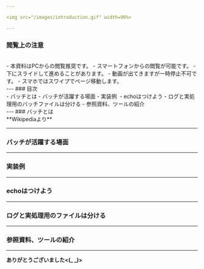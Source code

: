 ```yaml
---

<img src="/images/introduction.gif" width=90%>

---
```

### 閲覧上の注意　　　　　　　　
<br>
- 本資料はPCからの閲覧推奨です。
- スマートフォンからの閲覧が可能です。
- 下にスライドして進めることがあります。
- 動画が出てきますが一時停止不可です。
- スマホではスワイプでページ移動します。
<br>
---
### 目次
<br>
- バッチとは
- バッチが活躍する場面
- 実装例 
- echoはつけよう
- ログと実処理用のバッチファイルは分ける
- 参照資料、ツールの紹介
<br>
---
### バッチとは
<br>
**Wikipediaより**

---
### バッチが活躍する場面

---
### 実装例

---
### echoはつけよう

---
### ログと実処理用のファイルは分ける
---
### 参照資料、ツールの紹介

---
**ありがとうございました<(_ _)>**
